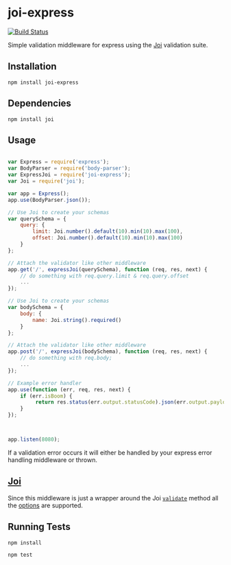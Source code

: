 joi-express
===========

[![Build Status](https://travis-ci.org/Threadster/express-joi-validator.svg)](https://travis-ci.org/Threadster/express-joi-validator)

Simple validation middleware for express using the [Joi](https://github.com/spumko/joi) validation suite.

## Installation
```
npm install joi-express
```

## Dependencies
```
npm install joi
```

## Usage
```javascript

var Express = require('express');
var BodyParser = require('body-parser');
var ExpressJoi = require('joi-express');
var Joi = require('joi');

var app = Express();
app.use(BodyParser.json());

// Use Joi to create your schemas
var querySchema = {
    query: {
        limit: Joi.number().default(10).min(10).max(100),
        offset: Joi.number().default(10).min(10).max(100)
    }
};

// Attach the validator like other middleware
app.get('/', expressJoi(querySchema), function (req, res, next) {
   	// do something with req.query.limit & req.query.offset
    ...
});

// Use Joi to create your schemas
var bodySchema = {
    body: {
        name: Joi.string().required()
    }
};

// Attach the validator like other middleware
app.post('/', expressJoi(bodySchema), function (req, res, next) {
	// do something with req.body;
    ...
});

// Example error handler
app.use(function (err, req, res, next) {
    if (err.isBoom) {
         return res.status(err.output.statusCode).json(err.output.payload);
    }
});



app.listen(8080);
```
If a validation error occurs it will either be handled by your express error handling middleware or thrown.


## [Joi](https://github.com/spumko/joi)

Since this middleware is just a wrapper around the Joi [`validate`](https://github.com/hapijs/joi#validate) method all the [options](https://github.com/hapijs/joi#validatevalue-schema-options-callback)
are supported.


## Running Tests

```
npm install
```
```
npm test
```